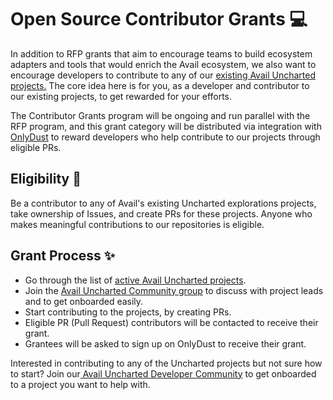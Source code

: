 # Open Source Contributor Grants 💻

In addition to RFP grants that aim to encourage teams to build ecosystem adapters and tools that would enrich the Avail ecosystem, we also want to encourage developers to contribute to any of our [existing Avail Uncharted projects.](https://github.com/availproject/avail-uncharted/tree/main#%EF%B8%8F-active-projects-%EF%B8%8F) The core idea here is for you, as a developer and contributor to our existing projects, to get rewarded for your efforts. 

The Contributor Grants program will be ongoing and run parallel with the RFP program, and this grant category will be distributed via integration with [OnlyDust](https://www.onlydust.xyz/) to reward developers who help contribute to our projects through eligible PRs.

## Eligibility 💫
Be a contributor to any of Avail's existing Uncharted explorations projects, take ownership of Issues, and create PRs for these projects. Anyone who makes meaningful contributions to our repositories is eligible. 

## Grant Process ✨
- Go through the list of [active Avail Uncharted projects](https://github.com/availproject/avail-uncharted/tree/main#%EF%B8%8F-active-projects-%EF%B8%8F).
- Join the [Avail Uncharted Community group](https://t.me/avail_uncharted) to discuss with project leads and to get onboarded easily.
- Start contributing to the projects, by creating PRs.
- Eligible PR (Pull Request) contributors will be contacted to receive their grant.
- Grantees will be asked to sign up on OnlyDust to receive their grant.

Interested in contributing to any of the Uncharted projects but not sure how to start? Join our[ Avail Uncharted Developer Community](https://t.me/avail_uncharted) to get onboarded to a project you want to help with.

